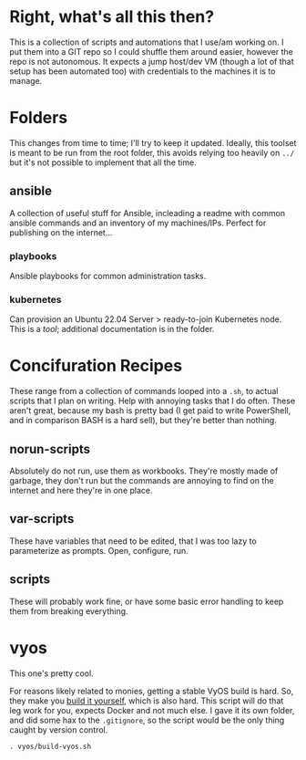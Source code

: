 # Right, what's all this then?
This is a collection of scripts and automations that I use/am working on. I put them into a GIT repo so I could shuffle them around easier, however the repo is not autonomous. It expects a jump host/dev VM (though a lot of that setup has been automated too) with credentials to the machines it is to manage.

# Folders
This changes from time to time; I'll try to keep it updated. Ideally, this toolset is meant to be run from the root folder, this avoids relying too heavily on `../` but it's not possible to implement that all the time.

## ansible
A collection of useful stuff for Ansible, incleading a readme with common ansible commands and an inventory of my machines/IPs. Perfect for publishing on the internet...

### playbooks
Ansible playbooks for common administration tasks.

### kubernetes
Can provision an Ubuntu 22.04 Server > ready-to-join Kubernetes node. This is a *tool*; additional documentation is in the folder.

# Concifuration Recipes
These range from a collection of commands looped into a `.sh`, to actual scripts that I plan on writing. Help with annoying tasks that I do often. These aren't great, because my bash is pretty bad (I get paid to write PowerShell, and in comparison BASH is a hard sell), but they're better than nothing.

## norun-scripts
Absolutely do not run, use them as workbooks. They're mostly made of garbage, they don't run but the commands are annoying to find on the internet and here they're in one place.

## var-scripts
These have variables that need to be edited, that I was too lazy to parameterize as prompts. Open, configure, run.

## scripts
These will probably work fine, or have some basic error handling to keep them from breaking everything.

# vyos
This one's pretty cool.

For reasons likely related to monies, getting a stable VyOS build is hard. So, they make you [build it yourself](https://docs.vyos.io/en/latest/contributing/build-vyos.html), which is also hard. This script will do that leg work for you, expects Docker and not much else. I gave it its own folder, and did some hax to the `.gitignore`, so the script would be the only thing caught by version control.
```
. vyos/build-vyos.sh
```